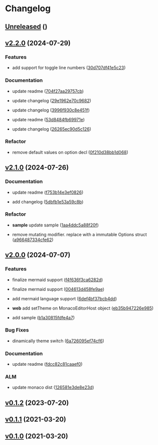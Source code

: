 # Changelog



<!-- "name: Unreleased" is a release tag -->

## [Unreleased](https://github.com/bsorrentino/SwiftyMonaco/releases/tag/Unreleased) ()








<!-- "name: v2.2.0" is a release tag -->

## [v2.2.0](https://github.com/bsorrentino/SwiftyMonaco/releases/tag/v2.2.0) (2024-07-29)

### Features

 *  add support for toggle line numbers ([30d707df41e5c23](https://github.com/bsorrentino/SwiftyMonaco/commit/30d707df41e5c235aab41c54a71306dddd66c361))
   


### Documentation

 -  update readme ([704f27aa29757cb](https://github.com/bsorrentino/SwiftyMonaco/commit/704f27aa29757cbecfb53de7f5895e1ddbbe2cb7))

 -  update changelog ([29e1962e70c9682](https://github.com/bsorrentino/SwiftyMonaco/commit/29e1962e70c9682d4b3eb361b09f0ca9f97b1e85))

 -  update changelog ([3996f930c8e451f](https://github.com/bsorrentino/SwiftyMonaco/commit/3996f930c8e451f30d4e92cd49e678c9b162ad54))

 -  update readme ([53d8484fb69971e](https://github.com/bsorrentino/SwiftyMonaco/commit/53d8484fb69971e3476aa634ff571f0dc5a69603))

 -  update changelog ([26265ec90d5c126](https://github.com/bsorrentino/SwiftyMonaco/commit/26265ec90d5c126f1d8144c2f6dff6152289f2fb))


### Refactor

 -  remove default values on option decl ([0f210d38bb1d068](https://github.com/bsorrentino/SwiftyMonaco/commit/0f210d38bb1d068dc296985503c51cb717a89e15))
   




<!-- "name: v2.1.0" is a release tag -->

## [v2.1.0](https://github.com/bsorrentino/SwiftyMonaco/releases/tag/v2.1.0) (2024-07-26)



### Documentation

 -  update readme ([f753b14e3ef0826](https://github.com/bsorrentino/SwiftyMonaco/commit/f753b14e3ef0826501f655798c39029e3301e4a9))

 -  add changelog ([5dbfb1e53a59c8b](https://github.com/bsorrentino/SwiftyMonaco/commit/5dbfb1e53a59c8bad7ca513d233bd88736a6485e))


### Refactor

 -  **sample**  update sample ([1aa4ddc5a88f20f](https://github.com/bsorrentino/SwiftyMonaco/commit/1aa4ddc5a88f20f1447ef24cb156dab3e9446b77))
   
 -  remove mutating modifier. replace with a immutable Options struct ([a966487334cfe62](https://github.com/bsorrentino/SwiftyMonaco/commit/a966487334cfe6235ca8aa8c4cf64a5fc3856e32))
   




<!-- "name: v2.0.0" is a release tag -->

## [v2.0.0](https://github.com/bsorrentino/SwiftyMonaco/releases/tag/v2.0.0) (2024-07-07)

### Features

 *  finalize mermaid support ([f4f636f3ca6282d](https://github.com/bsorrentino/SwiftyMonaco/commit/f4f636f3ca6282d06ff405bee6668fad0e7246ea))
   
 *  finalize mermaid support ([004613d458fe9ae](https://github.com/bsorrentino/SwiftyMonaco/commit/004613d458fe9aed7d8139ddbb45ec45f2bd1e8a))
   
 *  add mermaid language support ([6def4bf37bcb4dd](https://github.com/bsorrentino/SwiftyMonaco/commit/6def4bf37bcb4ddda113d76be3a8c013ba6790d7))
   
 *  **web**  add setTheme on MonacoEditorHost object ([eb35b947226e985](https://github.com/bsorrentino/SwiftyMonaco/commit/eb35b947226e9853d621a0b892f6a5cc98d998b3))
   
 *  add sample ([b1a30815fdfe4a7](https://github.com/bsorrentino/SwiftyMonaco/commit/b1a30815fdfe4a729ded0007a5727b9bcf5111e4))
   

### Bug Fixes

 -  dinamically theme switch ([6a726095ef74cf6](https://github.com/bsorrentino/SwiftyMonaco/commit/6a726095ef74cf69eec31a18f1b56f7a387f0416))


### Documentation

 -  update readme ([fdcc82c81caaef0](https://github.com/bsorrentino/SwiftyMonaco/commit/fdcc82c81caaef02340e72c227b16d63e31d7c33))



### ALM 

 -  update monaco dist ([126581e3de8e23d](https://github.com/bsorrentino/SwiftyMonaco/commit/126581e3de8e23d314ead3e05f70c3ac93202543))
   



<!-- "name: v0.1.2" is a release tag -->

## [v0.1.2](https://github.com/bsorrentino/SwiftyMonaco/releases/tag/v0.1.2) (2023-07-20)








<!-- "name: v0.1.1" is a release tag -->

## [v0.1.1](https://github.com/bsorrentino/SwiftyMonaco/releases/tag/v0.1.1) (2021-03-20)








<!-- "name: v0.1.0" is a release tag -->

## [v0.1.0](https://github.com/bsorrentino/SwiftyMonaco/releases/tag/v0.1.0) (2021-03-20)






